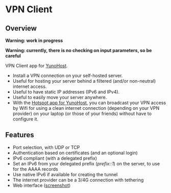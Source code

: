 # VPN Client
## Overview

**Warning: work in progress**

**Warning: currently, there is no checking on input parameters, so be careful**

VPN Client app for [YunoHost](http://yunohost.org/).

* Install a VPN connection on your self-hosted server.
* Useful for hosting your server behind a filtered (and/or non-neutral) internet access.
* Useful to have static IP addresses (IPv6 and IPv4).
* Useful to easily move your server anywhere.
* With the [Hotspot app for YunoHost](https://github.com/jvaubourg/hotspot_ynh), you can broadcast your VPN access by Wifi for using a clean internet connection (depending on your VPN provider) on your laptop (or those of your friends) without have to configure it.

## Features

* Port selection, with UDP or TCP
* Authentication based on certificates (and an optional login)
* IPv6 compliant (with a delegated prefix)
* Set an IPv6 from your delegated prefix (*prefix::1*) on the server, to use for the AAAA records
* Use native IPv6 if available for creating the tunnel
* The internet provider can be a 3/4G connection with tethering
* Web interface ([screenshot](https://raw.githubusercontent.com/jvaubourg/vpnclient_ynh/master/screenshot.png))
